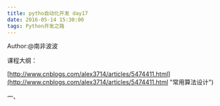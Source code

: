 ```yaml
---
title: pytho自动化开发 day17
date: 2016-05-14 15:30:00
tags: Python开发之路
---
```

Author:@南非波波

课程大纲：

[http://www.cnblogs.com/alex3714/articles/5474411.html](http://www.cnblogs.com/alex3714/articles/5474411.html "常用算法设计")

一、